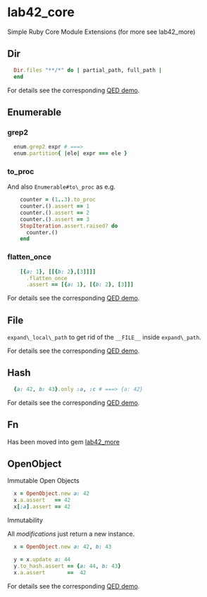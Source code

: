 # lab42\_core

Simple Ruby Core Module Extensions (for more see lab42\_more)

## Dir

```ruby
  Dir.files "**/*" do | partial_path, full_path |
  end
```

For details see the corresponding [QED demo](https://github.com/RobertDober/lab42_core/blob/master/demo/dir.md).

## Enumerable

### grep2

```ruby
  enum.grep2 expr # ===>
  enum.partition{ |ele| expr === ele }
```

### to\_proc

And also `Enumerable#to\_proc` as e.g.

```ruby
    counter = (1..3).to_proc
    counter.().assert == 1
    counter.().assert == 2
    counter.().assert == 3
    StopIteration.assert.raised? do
      counter.()
    end
```

### flatten\_once

```ruby
    [{a: 1}, [[{b: 2},[3]]]]
      .flatten_once
      .assert == [{a: 1}, [{b: 2}, [3]]]
```


For details see the corresponding [QED demo](https://github.com/RobertDober/lab42_core/blob/master/demo/enumerable.md).

## File

`expand\_local\_path` to get rid of the `__FILE__` inside `expand\_path`.

For details see the corresponding [QED demo](https://github.com/RobertDober/lab42_core/blob/master/demo/file.md).

## Hash

```ruby
  {a: 42, b: 43}.only :a, :c # ===> {a: 42}
```

For details see the corresponding [QED demo](https://github.com/RobertDober/lab42_core/blob/master/demo/hash.md).

## Fn

Has been moved into gem [lab42\_more](https://github.com/RobertDober/lab42_more)

## OpenObject

Immutable Open Objects

```ruby
  x = OpenObject.new a: 42
  x.a.assert   == 42
  x[:a].assert == 42
```

Immutability


All _modifications_ just return a new instance.

```ruby
  x = OpenObject.new a: 42, b: 43

  y = x.update a: 44
  y.to_hash.assert == {a: 44, b: 43}
  x.a.assert       ==  42
```

For details see the corresponding [QED demo](https://github.com/RobertDober/lab42_core/blob/master/demo/open_object.md).
